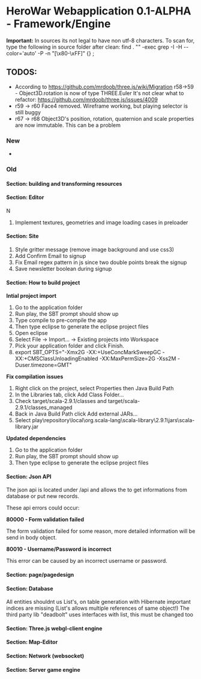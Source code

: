 # HeroWar Webapplication 0.1-ALPHA - Framework/Engine

**Important:**
In sources its not legal to have non utf-8 characters.
To scan for, type the following in source folder after clean:
find . "" -exec grep -I -H --color='auto' -P -n "[\x80-\xFF]" {} \; 


## TODOS:
- According to https://github.com/mrdoob/three.js/wiki/Migration r58->59  - Object3D.rotation is now of type THREE.Euler
  It's not clear what to refactor: https://github.com/mrdoob/three.js/issues/4009
- r59 → r60 Face4 removed. Wireframe working, but playing selector is still buggy
- r67 → r68 Object3D's position, rotation, quaternion and scale properties are now immutable. This can be a problem
### New

-

### Old

#### Section: building and transforming resources

#### Section: Editor
N
1. Implement textures, geometries and image loading cases in preloader

#### Section: Site

1. Style gritter message (remove image background and use css3)
2. Add Confirm Email to signup
3. Fix Email regex pattern in js since two double points break the signup
4. Save newsletter boolean during signup


#### Section: How to build project

**Intial project import**

1. Go to the application folder
2. Run play, the SBT prompt should show up
3. Type compile to pre-compile the app
4. Then type eclipse to generate the eclipse project files
5. Open eclipse
6. Select File -> Import… -> Existing projects into Workspace
7. Pick your application folder and click Finish.
8. export SBT_OPTS="-Xmx2G -XX:+UseConcMarkSweepGC -XX:+CMSClassUnloadingEnabled -XX:MaxPermSize=2G -Xss2M  -Duser.timezone=GMT"

**Fix compilation issues**

1. Right click on the project, select Properties then Java Build Path
2. In the Libraries tab, click Add Class Folder…
3. Check target/scala-2.9.1/classes and target/scala-2.9.1/classes_managed
4. Back in Java Build Path click Add external JARs…
5. Select play\repository\local\org.scala-lang\scala-library\2.9.1\jars\scala-library.jar

**Updated dependencies**

1. Go to the application folder
2. Run play, the SBT prompt should show up
3. Then type eclipse to generate the eclipse project files


#### Section: Json API

The json api is located under /api and allows the to get informations from database or put new records.

These api errors could occur:

**80000 - Form validation failed**

The form validation failed for some reason, more detailed information will be send in body object.

**80010 - Username/Password is incorrect**

This error can be caused by an incorrect username or password.


#### Section: page/pagedesign

#### Section: Database
All entities shouldnt us List's, on table generation with Hibernate important indices are missing (List's allows multiple references of same object!)
The third party lib "deadbolt" uses interfaces with list, this must be changed too


#### Section: Three.js webgl-client engine


#### Section: Map-Editor


#### Section: Network (websocket)


#### Section: Server game engine
